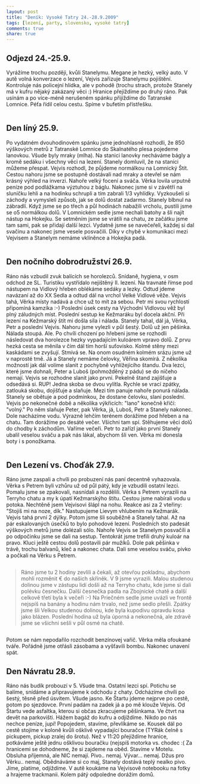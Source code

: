 ```yaml
---
layout: post
title: "Deník: Vysoké Tatry 24.-28.9.2009"
tags: [lezení, party, slovensko, vysoké tatry]
comments: true 
share: true
---
```

## Odjezd 24.-25.9.

Vyrážíme trochu později, kvůli Stanelymu. Megane je hezký, velký auto. V autě volná konverzace o lezení, Vejvis zařizuje Stanelymu pojištění. Kontroluje nás policejní hlídka, ale v pohodě (trochu strach, protože Stanely má v kufru nějaký zakázaný věci :) Hranice přejíždíme po druhý ráno. Pak usínám a po více-méně nerušeném spánku přijíždíme do Tatranské Lomnice. Péťa řídil celou cestu. Spíme v bufetím přístřešku.

<figure>
    <img src="/images/posts/tatry2-1.JPG" alt="">
</figure>

## Den líný 25.9.

Po vydatném dvouhodinovém spánku jsme jednohlasně rozhodli, že 850 výškových metrů z Tatranské Lomnice do Skalnatého plesa pojedeme lanovkou. Všude byly mraky (mlha). Na stanici lanovky necháváme bágly a kromě sedáku i všechny věci na lezení. Stanely domluvil, že na stanici můžeme přespat. Vejvis rozhodl, že půjdeme normálkou na Lomnický Štít. Cestou nahoru jsme se postupně dostávali nad mraky a otevřel se nám krásný výhled na inverzi. Nahoře velký focení a sváča. Věrka lovila urputně peníze pod podlážkama výztuhou z báglu. Nakonec jsme si v závětří na sluníčku lehli a na hodinku schrupli a tím zabrali 1/3 vyhlídky. Vyzkoušeli si záchody a vymysleli způsob, jak se dolů dostat zadarmo. Stanely blbnul na zábradlí. Když jsme se po třech a půl hodinách nabažili vrcholu, pustili jsme se o5 normálkou dolů. V Lomnickém sedle jsme nechali batohy a šli najít nástup na Hokejku. Se setměním jsme se vrátili na chatu, ze začátku jsme tam sami, pak se přidají další lezci. Vydatně jsme se navečeřeli, každej si dal svačinu a nakonec jsme vesele posvačili. Díky v chybě v komunikaci mezi Vejvisem a Stanelym nemáme vklíněnce a Hokejka padá.

<figure>
    <img src="/images/posts/tatry2-2.JPG" alt="">
</figure>

## Den nočního dobrodružství 26.9.

Ráno nás vzbudil zvuk balících se horolezců. Snídaně, hygiena, v osm odchod ze SL. Turistiku vystřídalo nejištěný II. lezení. Na travnaté římse pod nástupem na Vidlový hřeben oblékáme sedáky a lezky. Odtud jdeme navázaní až do XX Sedla a odtud dál na vrchol Velké Vidlové věže. Vejvis tahá, Věrka místy nadává a chce už to mít za sebou. Petr mi svou rychlostí připomíná kamzíka :-) Poslední úsek cesty na Východní Vidlovou věž byl plný záludných míst. Poslední sestup ke Kežmaráku byl docela akční. Při lezení na Kežmarský štít mi došla síla i nálada. Stanely tahal, dál já, Věrka, Petr a poslední Vejvis. Nahoru jsme vylezli v půl šestý. Dolů už jen pěšinka. Nálada stoupá. Ale. Po chvíli chození po hřebeni jsme se rozhodli následovat dva horolezce hezky vypadajícím kuloárem vpravo dolů. Z prvu hezká cesta se měnila v čím dál tím horší suťovisko. Kolmé stěny mezi kaskádami se zvyšují. Stmívá se. Na onom osudném kolmém srázu jsme už v naprosté tmě. Já a Stanely nemáme čelovky, Věřina skomírá. Z několika možností jak dál volíme slanit z pochybně vyhlížejícího štandu. Dva lezci, které jsme dohnali, Peter a Luboš (pohmožděný z pádu) se do ničeho nemají. Vejvis se rozhodne slanit jako první. Pekelně štand zajišťuje a odsedává si. RUP! Jedna skoba se dvou vylítla. Rychle se vrací zpátky, zatlouká skobu, dojišťuje a slaňuje. Mezi tím panuje nahoře ponurá nálada. Stanely se obětuje a pod podmínkou, že dostane čelovku, slaní poslední. Vejvis po nekonečné době a několika výkřicích: "lano" konečně křičí: "volný." Po něm slaňuje Peter, pak Věrka, já, Luboš, Petr a Stanely nakonec. Dole nacházíme vodu. Výrazně lehčím terénem dorážíme pod hřeben a na chatu. Tam dorážíme po desáté večer. Všichni tam spí. Stěhujeme věci dolů do chodby k záchodům. Vaříme večeři. Petr to zařízl jako první Stanely ubalil veselou sváču a pak nás lákal, abychom šli ven. Věrka mi donesla boty i s ponožkama.

<figure>
    <img src="/images/posts/tatry2-3.JPG" alt="">
</figure>

## Den Lezení vs. Choďák 27.9.

Ráno jsme zaspali a chvíli po probuzení nás paní decentně vyhazovala. Věrka s Petrem byli vzhůru už od půl pátý, kdy je vzbudili ostatní lezci. Pomalu jsme se zpakovali, nasnídali a rozdělili. Věrka s Petrem vyrazili na Terryho chatu a my k úpatí Kežmarskýho štítu. Cestou jsme nabírali vodu u potoka. Nechtěně jsem Vejvisovi šlápl na nohu. Reakce asi za 2 vteřiny: "Stojíš mi na noze, dík." Nastupujeme Lievym vhlubením na Kežmarák. Vejvis tahá první 2 dýlky. Potom jsme šli souběžně a Stanely tahal. Až na pár eskalovaných úsečků to bylo pohodové lezení. Posledních sto padesát výškových metrů jsme dolézali sólo. Nahoře Vejvis se Stanelym posvačili a po odpočinku jsme se dali na sestup. Tentokrát jsme trefili druhý kuloár na pravo. Kluci ještě cestou dolů postavili pár mužíků. Dole pak pěšinka v trávě, trochu balvanů, kleč a nakonec chata. Dali sme veselou sváču, pivko a počkali na Věrku s Petrem.

<figure>
    <img src="/images/posts/tatry2-4.JPG" alt="">
</figure>

> Ráno jsme tu 2 hodiny zevlili a čekali, až otevřou pokladnu, abychom mohli rozměnit € do našich skříněk. V 9 jsme vyrazili. Malou studenou dolinou jsme v zástupu lidí došli až na Terryho chatu, kde jsme si dali polévku česnečku. Další česnečka padla na Zbojnické chatě a další celkově třetí byla k večeři :-) Na Priečném sedle jsme uvázli ve frontě nejspíš na banány a hodinu nám trvalo, než jsme sedlo přešli. Zpátky jsme šli Velkou studenou dolinou, kde byla kupodivu opravdu kosa jako blázen. Poslední hodina už byla úporná a nekonečná, ale zdravě jsme se všichni sešli v půl osmé na chatě.

<figure>
    <img src="/images/posts/tatry2-4a.JPG" alt="">
</figure>

Potom se nám nepodařilo rozchodit benzínovej vařič. Věrka měla ofoukané tváře. Pořádně jsme otřásli zásobama a vyšťavili bombu. Nakonec unavení spát.

## Den Návratu 28.9.

Ráno nás budík probouzí v 5. Všude tma. Ostatní lezci spí. Potichu se balíme, snídáme a připravujeme k odchodu z chaty. Odcházíme chvíli po šestý, těsně před úsvitem. Všude jasno. Ke Štartu jdeme nejprve po cestě, potom po sjezdovce. První padám na zadek já a po mě klouže Vejvis. Od Štartu vede asfaltka, kterou si občas zkracujeme pěšinkama. Ve čtvrt na devět na parkovišti. Hážem bagáž do kufru a odjíždíme. Nikdo po nás nechce peníze, jupí! Popojedem, stavíme, převlíkáme se. Kousek dál po cestě stojíme v koloně kvůli ošklivě vypadající bouračce (TYRák čelně s pickupem, pickup zralej do šrotu). Než v 11:20 přejíždíme hranice, potkáváme ještě jednu ošklivou bouračku (nejspíš motorka vs. chodec :( Za hranicemi se dohodneme, že si zajdeme na oběd. Stavíme v Motelu. Obsluha přijemná, ale NIC nemají. Pivo.. nemaj. Vývar... nemaj. Džus pro Věrku.. nemaj. Obědnáváme si co maj, Stanely dostává teplý nealko pivo. Jíme, platíme, odjíždíme. V autě koukáme na Vejvisově notebooku na fotky a hrajeme trackmanii. Kolem pátý odpoledne dorážim domů.